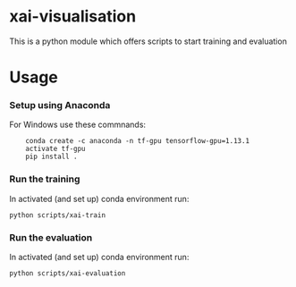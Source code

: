 # xai-visualisation

This is a python module which offers scripts to start training and evaluation

# Usage

### Setup using Anaconda
For Windows use these commnands:
```
    conda create -c anaconda -n tf-gpu tensorflow-gpu=1.13.1
    activate tf-gpu
    pip install .
```

### Run the training
In activated (and set up) conda environment run:

`python scripts/xai-train`

### Run the evaluation

In activated (and set up) conda environment run:

`python scripts/xai-evaluation`
